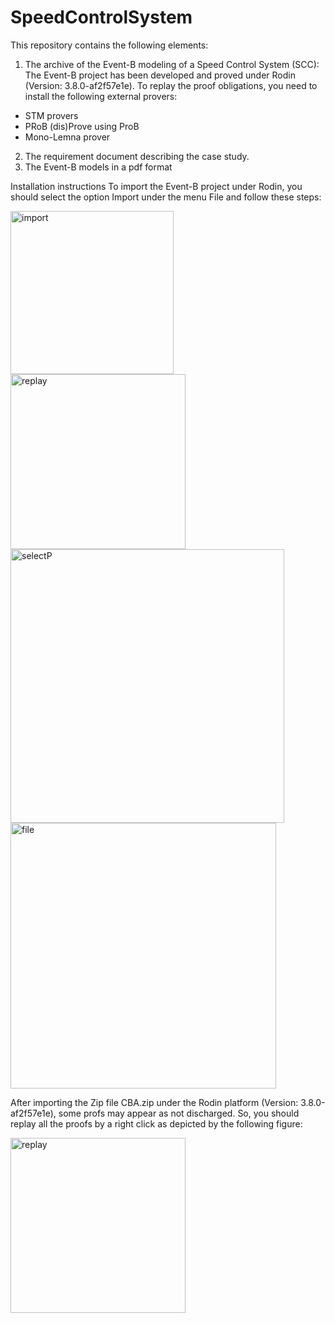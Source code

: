 # SpeedControlSystem
This repository contains the following elements: 
1. The archive of the Event-B modeling of a Speed Control System (SCC): The Event-B project has been developed and proved under Rodin (Version:  3.8.0-af2f57e1e). To replay the proof obligations, you need to install the following external provers:
  - STM provers
  - PRoB (dis)Prove using ProB 
  - Mono-Lemna prover
2. The requirement document describing the case study.
3. The Event-B models in a pdf format

Installation instructions
To import the Event-B project under Rodin, you should select the option Import under the menu File and follow these steps:

<img width="261" alt="import" src="https://github.com/AmelMammar/SpeedControlSystem/assets/60692373/ef090d35-ebf5-40fe-9467-7bb95d82dec6">

<img width="280" alt="replay" src="https://github.com/AmelMammar/SpeedControlSystem/assets/60692373/f56d0414-bcab-4ccb-a5bb-f9bdb131475f">

<img width="438" alt="selectP" src="https://github.com/AmelMammar/SpeedControlSystem/assets/60692373/ef875cec-067c-4514-9b85-2aa7f188471c">

<img width="425" alt="file" src="https://github.com/AmelMammar/SpeedControlSystem/assets/60692373/73fdcdb0-fbb4-436f-b4b2-755a40f60ce8">


After importing the Zip file CBA.zip under the Rodin platform (Version: 3.8.0-af2f57e1e), some profs may appear as not discharged. So, you should replay all the proofs by a right click as depicted by the following figure:

<img width="280" alt="replay" src="https://github.com/AmelMammar/SpeedControlSystem/assets/60692373/6968a863-570f-4b90-a377-8fc70a1823d3">


